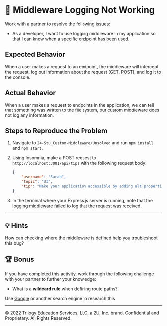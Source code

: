 # 🐛 Middleware Logging Not Working

Work with a partner to resolve the following issues:

* As a developer, I want to use logging middleware in my application so that I can know when a specific endpoint has been used.

## Expected Behavior

When a user makes a request to an endpoint, the middleware will intercept the request, log out information about the request (GET, POST), and log it to the console.

## Actual Behavior

When a user makes a request to endpoints in the application, we can tell that something was written to the file system, but custom middleware does not log any information.

## Steps to Reproduce the Problem

1. Navigate to `24-Stu_Custom-Middleware/Unsolved` and run `npm install` and `npm start`.

2. Using Insomnia, make a POST request to `http://localhost:3001/api/tips` with the following request body:

    ```json
    {
        "username": "Sarah",
        "topic": "UI",
        "tip": "Make your application accessible by adding alt properties "
    }
    ```

3. In the terminal where your Express.js server is running, note that the logging middleware failed to log that the request was received.

---

## 💡 Hints

How can checking where the middleware is defined help you troubleshoot this bug?

## 🏆 Bonus

If you have completed this activity, work through the following challenge with your partner to further your knowledge:

* What is a **wildcard rule** when defining route paths?

Use [Google](https://www.google.com) or another search engine to research this

---
© 2022 Trilogy Education Services, LLC, a 2U, Inc. brand. Confidential and Proprietary. All Rights Reserved.
